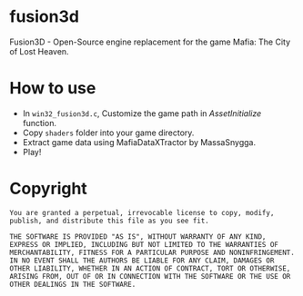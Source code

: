 ﻿# fusion3d
Fusion3D - Open-Source engine replacement for the game Mafia: The City of Lost Heaven.

# How to use
- In `win32_fusion3d.c`, Customize the game path in _AssetInitialize_ function.
- Copy `shaders` folder into your game directory.
- Extract game data using MafiaDataXTractor by MassaSnygga.
- Play!

# Copyright
```
You are granted a perpetual, irrevocable license to copy, modify,
publish, and distribute this file as you see fit.

THE SOFTWARE IS PROVIDED "AS IS", WITHOUT WARRANTY OF ANY KIND,
EXPRESS OR IMPLIED, INCLUDING BUT NOT LIMITED TO THE WARRANTIES OF
MERCHANTABILITY, FITNESS FOR A PARTICULAR PURPOSE AND NONINFRINGEMENT.
IN NO EVENT SHALL THE AUTHORS BE LIABLE FOR ANY CLAIM, DAMAGES OR
OTHER LIABILITY, WHETHER IN AN ACTION OF CONTRACT, TORT OR OTHERWISE,
ARISING FROM, OUT OF OR IN CONNECTION WITH THE SOFTWARE OR THE USE OR
OTHER DEALINGS IN THE SOFTWARE.
```
